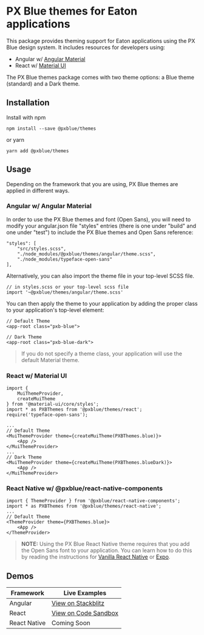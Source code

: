 # PX Blue themes for Eaton applications
This package provides theming support for Eaton applications using the PX Blue design system. It includes resources for developers using:
* Angular w/ [Angular Material](https://www.npmjs.com/package/@angular/material)
* React w/ [Material UI](https://www.npmjs.com/package/@material-ui/core)

The PX Blue themes package comes with two theme options: a Blue theme (standard) and a Dark theme.

## Installation
Install with npm
```
npm install --save @pxblue/themes
```
or yarn
```
yarn add @pxblue/themes
```

## Usage
Depending on the framework that you are using, PX Blue themes are applied in different ways.

### Angular w/ Angular Material
In order to use the PX Blue themes and font (Open Sans), you will need to modify your angular.json file "styles" entries (there is one under "build" and one under "test") to include the PX Blue themes and Open Sans reference:
```
"styles": [
    "src/styles.scss",
    "./node_modules/@pxblue/themes/angular/theme.scss",
    "./node_modules/typeface-open-sans"
],
```

Alternatively, you can also import the theme file in your top-level SCSS file.
```
// in styles.scss or your top-level scss file
import '~@pxblue/themes/angular/theme.scss'
```

You can then apply the theme to your application by adding the proper class to your application's top-level element:
```
// Default Theme
<app-root class="pxb-blue">

// Dark Theme
<app-root class="pxb-blue-dark">
```
> If you do not specify a theme class, your application will use the default Material theme.

### React w/ Material UI
```
import { 
    MuiThemeProvider, 
    createMuiTheme 
} from '@material-ui/core/styles';
import * as PXBThemes from '@pxblue/themes/react';
require('typeface-open-sans');

...
// Default Theme
<MuiThemeProvider theme={createMuiTheme(PXBThemes.blue)}>
    <App />
</MuiThemeProvider>
...
// Dark Theme
<MuiThemeProvider theme={createMuiTheme(PXBThemes.blueDark)}>
    <App />
</MuiThemeProvider>
```

### React Native w/ @pxblue/react-native-components
```
import { ThemeProvider } from '@pxblue/react-native-components';
import * as PXBThemes from '@pxblue/themes/react-native';
...
// Default Theme
<ThemeProvider theme={PXBThemes.blue}>
    <App />
</ThemeProvider>
```

> **NOTE:** Using the PX Blue React Native theme requires that you add the Open Sans font to your application. You can learn how to do this by reading the instructions for [Vanilla React Native](https://medium.com/react-native-training/react-native-custom-fonts-ccc9aacf9e5e) or [Expo](https://docs.expo.io/versions/latest/guides/using-custom-fonts/).

## Demos
| Framework        | Live Examples                                                                                |
|------------------|----------------------------------------------------------------------------------------------|
| Angular          | [View on Stackblitz](https://stackblitz.com/github/pxblue/themes/tree/master/angular/demo)   |
| React            | [View on Code Sandbox](https://codesandbox.io/s/github/pxblue/themes/tree/master/react/demo) |
| React Native     | Coming Soon                                                                                  |